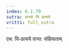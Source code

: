 ```yaml
---
index: 6.1.79
sutra: वान्तो यि प्रत्यये
vritti: full_sutra
---
```


एच: यि-प्रत्यये वान्त: संहियाताम् 